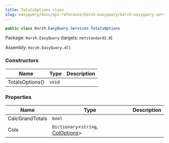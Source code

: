 ```yaml
---
title: TotalsOptions class
slug: easyquery/docs/api-reference/korzh-easyquery/korzh-easyquery-services-namespace/totalsoptions-class
---
```



```csharp
public class Korzh.EasyQuery.Services.TotalsOptions

```
Package: `Korzh.EasyQuery` (targets: `netstandard2.0`)

Assembly: `Korzh.EasyQuery.dll`

### Constructors

| Name | Type | Description | 
| --- | --- | --- | 
| TotalsOptions() | `void` |  | 


### Properties

| Name | Type | Description | 
| --- | --- | --- | 
| CalcGrandTotals | `bool` |  | 
| Cols | `Dictionary`&lt;`string`, [ColOptions](/api-reference/korzh-easyquery/korzh-easyquery-services-namespace/totalsoptions-coloptions-class)&gt; |  |